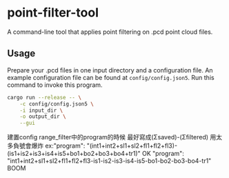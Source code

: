 # point-filter-tool

A command-line tool that applies point filtering on .pcd point cloud
files.

## Usage

Prepare your .pcd files in one input directory and a configuration
file. An example configuration file can be found at
`config/config.json5`. Run this command to invoke this program.

```sh
cargo run --release -- \
    -c config/config.json5 \
    -i input_dir \
    -o output_dir \
    --gui
```

建置config range_filter中的program的時候 最好寫成(Σsaved)-(Σfiltered) 用太多負號會爆炸
ex:"program": "(int1+int2+sl1+sl2+fl1+fl2+fl3)-(is1+is2+is3+is4+is5+bo1+bo2+bo3+bo4+tr1)" OK
"program": "int1+int2+sl1+sl2+fl1+fl2+fl3-is1-is2-is3-is4-is5-bo1-bo2-bo3-bo4-tr1" BOOM